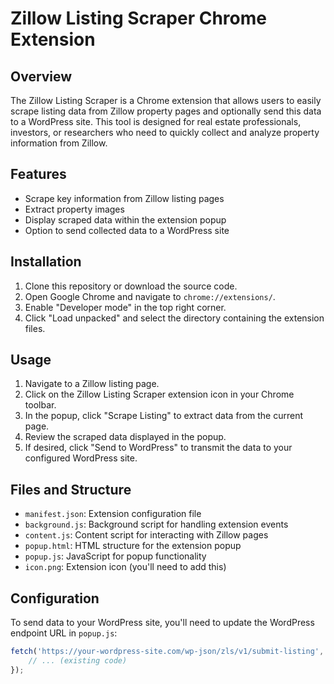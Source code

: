# Zillow Listing Scraper Chrome Extension

## Overview

The Zillow Listing Scraper is a Chrome extension that allows users to easily scrape listing data from Zillow property pages and optionally send this data to a WordPress site. This tool is designed for real estate professionals, investors, or researchers who need to quickly collect and analyze property information from Zillow.

## Features

- Scrape key information from Zillow listing pages
- Extract property images
- Display scraped data within the extension popup
- Option to send collected data to a WordPress site

## Installation

1. Clone this repository or download the source code.
2. Open Google Chrome and navigate to `chrome://extensions/`.
3. Enable "Developer mode" in the top right corner.
4. Click "Load unpacked" and select the directory containing the extension files.

## Usage

1. Navigate to a Zillow listing page.
2. Click on the Zillow Listing Scraper extension icon in your Chrome toolbar.
3. In the popup, click "Scrape Listing" to extract data from the current page.
4. Review the scraped data displayed in the popup.
5. If desired, click "Send to WordPress" to transmit the data to your configured WordPress site.

## Files and Structure

- `manifest.json`: Extension configuration file
- `background.js`: Background script for handling extension events
- `content.js`: Content script for interacting with Zillow pages
- `popup.html`: HTML structure for the extension popup
- `popup.js`: JavaScript for popup functionality
- `icon.png`: Extension icon (you'll need to add this)

## Configuration

To send data to your WordPress site, you'll need to update the WordPress endpoint URL in `popup.js`:

```javascript
fetch('https://your-wordpress-site.com/wp-json/zls/v1/submit-listing', {
    // ... (existing code)
});
